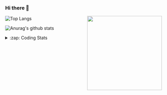 ### Hi there 👋

<!--
**tao8687/tao8687** is a ✨ _special_ ✨ repository because its `README.md` (this file) appears on your GitHub profile.

Here are some ideas to get you started:

- 🔭 I’m currently working on ...
- 🌱 I’m currently learning ...
- 👯 I’m looking to collaborate on ...
- 🤔 I’m looking for help with ...
- 💬 Ask me about ...
- 📫 How to reach me: ...
- 😄 Pronouns: ...
- ⚡ Fun fact: ...
-->

<img align='right' src="https://media.giphy.com/media/M9gbBd9nbDrOTu1Mqx/giphy.gif" width="240">

  
![Top Langs](https://github-readme-stats.vercel.app/api/top-langs/?username=tao8687&layout=compact&title_color=23238E&text_color=A67D3D)

![Anurag's github stats](https://github-readme-stats.vercel.app/api?username=tao8687&show_icons=true&&text_color=A67D3D&title_color=23238E&show_icons=false&count_private=true&hide=stars)

<details>
  <summary>:zap: Coding Stats</summary>
  <br>
    
<!--START_SECTION:waka-->

```text
From: 26 September 2022 - To: 03 October 2022

C             27 hrs 41 mins  ██████████████████████▒░░   89.97 %
Markdown      1 hr 47 mins    █▒░░░░░░░░░░░░░░░░░░░░░░░   05.83 %
Bash          28 mins         ▒░░░░░░░░░░░░░░░░░░░░░░░░   01.55 %
Makefile      25 mins         ▒░░░░░░░░░░░░░░░░░░░░░░░░   01.41 %
Other         12 mins         ░░░░░░░░░░░░░░░░░░░░░░░░░   00.65 %
```

<!--END_SECTION:waka-->
</details>
